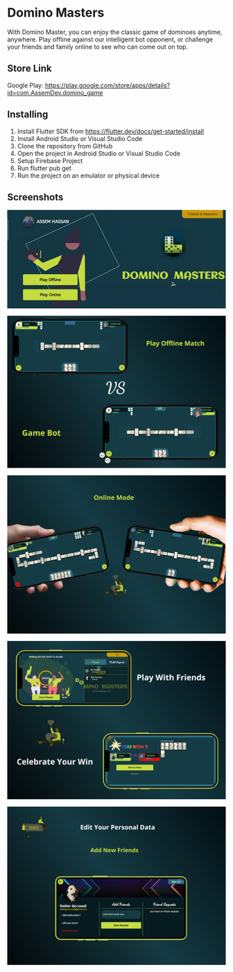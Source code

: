 # Domino Masters

With Domino Master, you can enjoy the classic game of dominoes anytime, anywhere. Play offline against our intelligent bot opponent, or challenge your friends and family online to see who can come out on top.

## Store Link 
Google Play: https://play.google.com/store/apps/details?id=com.AssemDev.domino_game

## Installing

1. Install Flutter SDK from https://flutter.dev/docs/get-started/install
2. Install Android Studio or Visual Studio Code
3. Clone the repository from GitHub
4. Open the project in Android Studio or Visual Studio Code
5. Setup Firebase Project
6. Run flutter pub get
7. Run the project on an emulator or physical device

## Screenshots

![Home_screen_gif 1](screenshots/home_vid.gif)

![Home_screen_gif 1](screenshots/offline_mode.png)

![Home_screen_gif 1](screenshots/online_mode.png)

![Screenshot 2](screenshots/friends.png)

![Home_screen_gif 1](screenshots/profile_page.png) 

